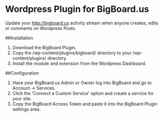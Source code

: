 Wordpress Plugin for BigBoard.us
=========================
Update your http://bigboard.us activity stream when anyone creates, edits or comments on Wordpress Posts.

##Installation
1. Download the BigBoard Plugin.
2. Copy the /wp-content/plugins/bigboard/ directory to your /wp-content/plugins/ directory.
3. Install the module and extension from the Wordpress Dashboard.

##Configuration
1. Have your BigBoard.us Admin or Owner log into BigBoard and go to Account -> Services.
2. Click the 'Connect a Custom Service' option and create a service for your site.
3. Copy the BigBoard Access Token and paste it into the BigBoard Plugin settings area.
